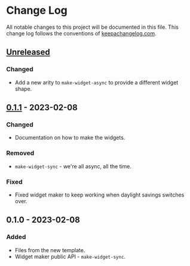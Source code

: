 # Change Log
All notable changes to this project will be documented in this file. This change log follows the conventions of [keepachangelog.com](http://keepachangelog.com/).

## [Unreleased]
### Changed
- Add a new arity to `make-widget-async` to provide a different widget shape.

## [0.1.1] - 2023-02-08
### Changed
- Documentation on how to make the widgets.

### Removed
- `make-widget-sync` - we're all async, all the time.

### Fixed
- Fixed widget maker to keep working when daylight savings switches over.

## 0.1.0 - 2023-02-08
### Added
- Files from the new template.
- Widget maker public API - `make-widget-sync`.

[Unreleased]: https://github.com/your-name/practice/compare/0.1.1...HEAD
[0.1.1]: https://github.com/your-name/practice/compare/0.1.0...0.1.1
